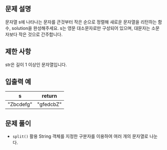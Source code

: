 ## 문제 설명

문자열 s에 나타나는 문자를 큰것부터 작은 순으로 정렬해 새로운 문자열을 리턴하는 함수, solution을 완성해주세요.
s는 영문 대소문자로만 구성되어 있으며, 대문자는 소문자보다 작은 것으로 간주합니다.

## 제한 사항

str은 길이 1 이상인 문자열입니다.

## 입출력 예

|     s     |  return   |
| :-------: | :-------: |
| "Zbcdefg" | "gfedcbZ" |

## 문제 풀이

- `split()` 활용
  String 객체를 지정한 구분자를 이용하여 여러 개의 문자열로 나눈다.
